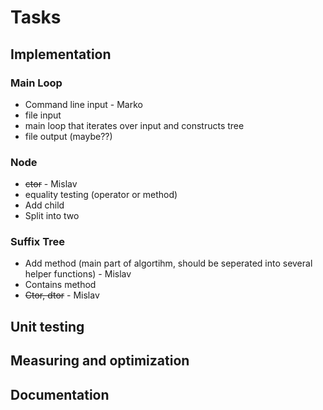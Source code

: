 # Tasks

## Implementation

### Main Loop
  * Command line input - Marko
  * file input
  * main loop that iterates over input and constructs tree
  * file output (maybe??)

### Node
  * ~~ctor~~ - Mislav
  * equality testing (operator or method) 
  * Add child
  * Split into two

### Suffix Tree
  * Add method (main part of algortihm, should be seperated into several helper functions) - Mislav
  * Contains method
  * ~~Ctor, dtor~~ - Mislav

## Unit testing

## Measuring and optimization

## Documentation
